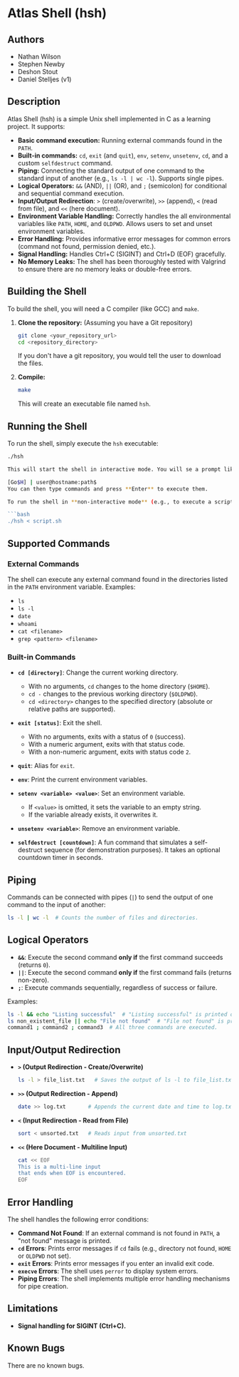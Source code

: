 # Atlas Shell (hsh)

## Authors

*   Nathan Wilson
*   Stephen Newby
*   Deshon Stout
*	Daniel Stelljes (v1)

## Description

Atlas Shell (hsh) is a simple Unix shell implemented in C as a learning project.  It supports:

*   **Basic command execution:** Running external commands found in the `PATH`.
*   **Built-in commands:**  `cd`, `exit` (and `quit`), `env`, `setenv`, `unsetenv`, `cd`, and a custom `selfdestruct` command.
*   **Piping:**  Connecting the standard output of one command to the standard input of another (e.g., `ls -l | wc -l`).  Supports single pipes.
*   **Logical Operators:**  `&&` (AND), `||` (OR), and `;` (semicolon) for conditional and sequential command execution.
*   **Input/Output Redirection**: `>` (create/overwrite), `>>` (append), `<` (read from file), and `<<` (here document).
*   **Environment Variable Handling:**  Correctly handles the all environmental variables like `PATH`, `HOME`, and `OLDPWD`.  Allows users to set and unset environment variables.
*   **Error Handling:**  Provides informative error messages for common errors (command not found, permission denied, etc.).
*   **Signal Handling:** Handles Ctrl+C (SIGINT) and Ctrl+D (EOF) gracefully.
*   **No Memory Leaks:**  The shell has been thoroughly tested with Valgrind to ensure there are no memory leaks or double-free errors.

## Building the Shell

To build the shell, you will need a C compiler (like GCC) and `make`.

1.  **Clone the repository:** (Assuming you have a Git repository)

    ```bash
    git clone <your_repository_url>
    cd <repository_directory>
    ```
    If you don't have a git repository, you would tell the user to download the files.

2.  **Compile:**

    ```bash
    make
    ```

    This will create an executable file named `hsh`.

## Running the Shell

To run the shell, simply execute the `hsh` executable:

```bash
./hsh  

This will start the shell in interactive mode. You will se a prompt like this:

[Go$H] | user@hostname:path$
You can then type commands and press **Enter** to execute them.

To run the shell in **non-interactive mode** (e.g., to execute a script), redirect the script to the shell's standard input:

```bash
./hsh < script.sh
```

## Supported Commands  

### External Commands  

The shell can execute any external command found in the directories listed in the `PATH` environment variable. Examples:

- `ls`
- `ls -l`
- `date`
- `whoami`
- `cat <filename>`
- `grep <pattern> <filename>`

### Built-in Commands  

- **`cd [directory]`**: Change the current working directory.  
  - With no arguments, `cd` changes to the home directory (`$HOME`).  
  - `cd -` changes to the previous working directory (`$OLDPWD`).  
  - `cd <directory>` changes to the specified directory (absolute or relative paths are supported).  

- **`exit [status]`**: Exit the shell.  
  - With no arguments, exits with a status of `0` (success).  
  - With a numeric argument, exits with that status code.  
  - With a non-numeric argument, exits with status code `2`.  

- **`quit`**: Alias for `exit`.  

- **`env`**: Print the current environment variables.  

- **`setenv <variable> <value>`**: Set an environment variable.  
  - If `<value>` is omitted, it sets the variable to an empty string.  
  - If the variable already exists, it overwrites it.  

- **`unsetenv <variable>`**: Remove an environment variable.  

- **`selfdestruct [countdown]`**: A fun command that simulates a self-destruct sequence (for demonstration purposes). It takes an optional countdown timer in seconds.  

## Piping  

Commands can be connected with pipes (`|`) to send the output of one command to the input of another:

```bash
ls -l | wc -l  # Counts the number of files and directories.
```

## Logical Operators  

- **`&&`**: Execute the second command **only if** the first command succeeds (returns `0`).
- **`||`**: Execute the second command **only if** the first command fails (returns non-zero).
- **`;`**: Execute commands sequentially, regardless of success or failure.

Examples:

```bash
ls -l && echo "Listing successful"  # "Listing successful" is printed only if ls succeeds.
ls non_existent_file || echo "File not found"  # "File not found" is printed if ls fails.
command1 ; command2 ; command3  # All three commands are executed.
```

## Input/Output Redirection  

- **`>` (Output Redirection - Create/Overwrite)**  
  ```bash
  ls -l > file_list.txt   # Saves the output of ls -l to file_list.txt
  ```
- **`>>` (Output Redirection - Append)**  
  ```bash
  date >> log.txt       # Appends the current date and time to log.txt
  ```
- **`<` (Input Redirection - Read from File)**  
  ```bash
  sort < unsorted.txt   # Reads input from unsorted.txt
  ```
- **`<<` (Here Document - Multiline Input)**  
  ```bash
  cat << EOF
  This is a multi-line input
  that ends when EOF is encountered.
  EOF
  ```

## Error Handling  

The shell handles the following error conditions:

- **Command Not Found**: If an external command is not found in `PATH`, a "not found" message is printed.  
- **`cd` Errors**: Prints error messages if `cd` fails (e.g., directory not found, `HOME` or `OLDPWD` not set).  
- **`exit` Errors**: Prints error messages if you enter an invalid exit code.  
- **`execve` Errors**: The shell uses `perror` to display system errors.  
- **Piping Errors**: The shell implements multiple error handling mechanisms for pipe creation.  

## Limitations  

- **Signal handling for SIGINT (Ctrl+C).**  

## Known Bugs  

There are no known bugs.
